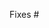<!-- Provide a brief description of what this PR does -->

<!-- Link the issue this PR closes -->
Fixes #
